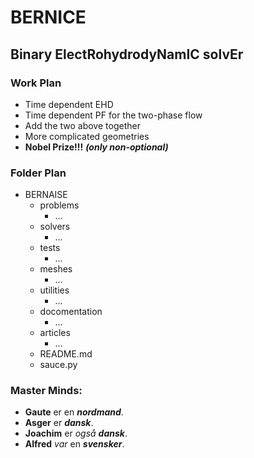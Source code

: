 # BERNICE
## Binary ElectRohydrodyNamIC solvEr
### Work Plan 

* Time dependent EHD
* Time dependent PF for the two-phase flow  
* Add the two above together
* More complicated geometries
* **Nobel Prize!!!** ***(only non-optional)***

### Folder Plan
         
* BERNAISE 
  * problems
    * ...
  * solvers
    * ...
  * tests
    * ...
  * meshes
    * ...
  * utilities 
    * ...
  * docomentation
    * ...
  * articles
    * ...
  * README.md
  * sauce.py

### Master Minds: 
* **Gaute** er en ***nordmand***.
* **Asger** er ***dansk***.
* **Joachim** er *også* ***dansk***.
* **Alfred** *var* en ***svensker***.
